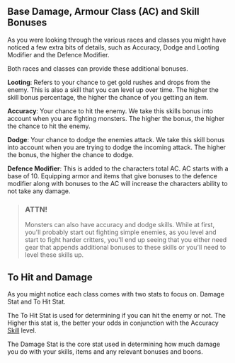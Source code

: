 ## Base Damage, Armour Class (AC) and Skill Bonuses

As you were looking through the various races and classes you might have noticed a few extra bits of details, such as Accuracy, Dodge and Looting Modifier and the Defence Modifier.

Both races and classes can provide these additional bonuses.

**Looting**: Refers to your chance to get gold rushes and drops from the enemy. This is also a skill that you can level up over time. The higher the skill bonus percentage, the higher the chance of you getting an item.

**Accuracy**: Your chance to hit the enemy. We take this skills bonus into account when you are fighting monsters. The higher the bonus, the higher the chance to hit the enemy.

**Dodge**: Your chance to dodge the enemies attack. We take this skill bonus into account when you are trying to dodge the incoming attack. The higher the bonus, the higher the chance to dodge.

**Defence Modifier**: This is added to the characters total AC. AC starts with a base of 10. Equipping armor and items that give bonuses to the defence modifier along with bonuses to the AC will increase the characters ability to not take any damage.

> ### ATTN!
>
> Monsters can also have accuracy and dodge skills. While at first, you'll probably start out fighting simple enemies, as you level and start to fight harder critters, you'll end up seeing that you either need gear that appends additional bonuses to these skills or you'll need to level these skills up.

## To Hit and Damage

As you might notice each class comes with two stats to focus on. Damage Stat and To Hit Stat.

The To Hit Stat is used for determining if you can hit the enemy or not. The Higher this stat is, the better your odds in conjunction with the Accuracy [Skill](/information/skill-information) level.

The Damage Stat is the core stat used in determining how much damage you do with your skills, items and any relevant bonuses and boons.
